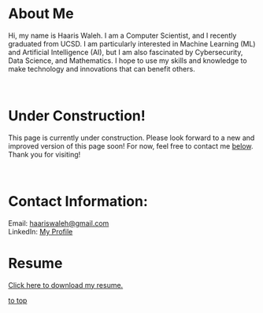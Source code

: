 # About Me

Hi, my name is Haaris Waleh. I am a Computer Scientist, and I recently graduated from UCSD. I am particularly interested in Machine Learning (ML) and Artificial Intelligence (AI), but I am also fascinated by Cybersecurity, Data Science, and Mathematics. I hope to use my skills and knowledge to make technology and innovations that can benefit others.

<br>

# Under Construction! 
This page is currently under construction. Please look forward to a new and improved version of this page soon! For now, feel free to contact me [below](#contact-information). Thank you for visiting!


<br>

# Contact Information: 
Email: haariswaleh@gmail.com <br>
LinkedIn: [My Profile](https://www.linkedin.com/in/haaris-waleh/) <br>

# Resume
<a href="/haaris_waleh_resume.pdf" download>Click here to download my resume.</a>

[to top](#about-me)